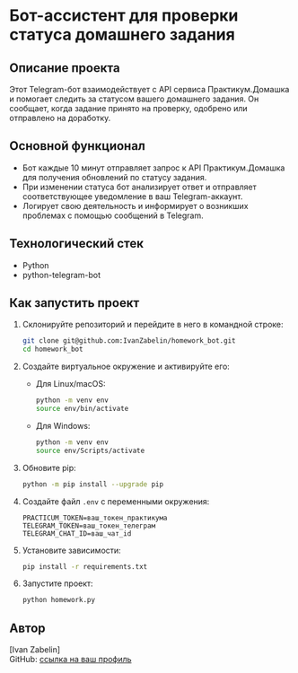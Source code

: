 # Бот-ассистент для проверки статуса домашнего задания

## Описание проекта

Этот Telegram-бот взаимодействует с API сервиса Практикум.Домашка и помогает следить за статусом вашего домашнего задания. Он сообщает, когда задание принято на проверку, одобрено или отправлено на доработку.

## Основной функционал

- Бот каждые 10 минут отправляет запрос к API Практикум.Домашка для получения обновлений по статусу задания.
- При изменении статуса бот анализирует ответ и отправляет соответствующее уведомление в ваш Telegram-аккаунт.
- Логирует свою деятельность и информирует о возникших проблемах с помощью сообщений в Telegram.

## Технологический стек

- Python
- python-telegram-bot

## Как запустить проект

1. Склонируйте репозиторий и перейдите в него в командной строке:

    ```bash
    git clone git@github.com:IvanZabelin/homework_bot.git
    cd homework_bot
    ```

2. Создайте виртуальное окружение и активируйте его:

    - Для Linux/macOS:

        ```bash
        python -m venv env
        source env/bin/activate
        ```

    - Для Windows:

        ```bash
        python -m venv env
        source env/Scripts/activate
        ```

3. Обновите pip:

    ```bash
    python -m pip install --upgrade pip
    ```

4. Создайте файл `.env` с переменными окружения:

    ```text
    PRACTICUM_TOKEN=ваш_токен_практикума
    TELEGRAM_TOKEN=ваш_токен_телеграм
    TELEGRAM_CHAT_ID=ваш_чат_id
    ```

5. Установите зависимости:

    ```bash
    pip install -r requirements.txt
    ```

6. Запустите проект:

    ```bash
    python homework.py
    ```

## Автор

[Ivan Zabelin]  
GitHub: [ссылка на ваш профиль](https://github.com/IvanZabelin)

